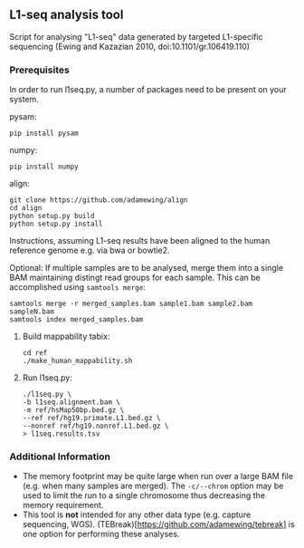 ## L1-seq analysis tool

Script for analysing "L1-seq" data generated by targeted L1-specific sequencing (Ewing and Kazazian 2010, doi:10.1101/gr.106419.110)

### Prerequisites

In order to run l1seq.py, a number of packages need to be present on your system.

pysam:
```
pip install pysam
```

numpy:
```
pip install numpy
```

align:
```
git clone https://github.com/adamewing/align
cd align
python setup.py build
python setup.py install
```


Instructions, assuming L1-seq results have been aligned to the human reference genome e.g. via bwa or bowtie2.

Optional: If multiple samples are to be analysed, merge them into a single BAM maintaining distingt read groups for each sample. This can be accomplished using `samtools merge`:
```
samtools merge -r merged_samples.bam sample1.bam sample2.bam sampleN.bam
samtools index merged_samples.bam
```


1. Build mappability tabix:
    ```
    cd ref
    ./make_human_mappability.sh
    ```

2. Run l1seq.py:
    ```
    ./l1seq.py \
    -b l1seq.alignment.bam \
    -m ref/hsMap50bp.bed.gz \
    --ref ref/hg19.primate.L1.bed.gz \
    --nonref ref/hg19.nonref.L1.bed.gz \
    > l1seq.results.tsv
    ```

### Additional Information

* The memory footprint may be quite large when run over a large BAM file (e.g. when many samples are merged). The `-c/--chrom` option may be used to limit the run to a single chromosome thus decreasing the memory requirement.
* This tool is **not** intended for any other data type (e.g. capture sequencing, WGS). (TEBreak)[https://github.com/adamewing/tebreak] is one option for performing these analyses.
